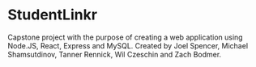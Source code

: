 # StudentLinkr
Capstone project with the purpose of creating a web application using Node.JS, React, Express and MySQL. Created by Joel Spencer, Michael Shamsutdinov, Tanner Rennick, Wil Czeschin and Zach Bodmer.
